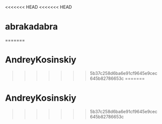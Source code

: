 <<<<<<< HEAD
<<<<<<< HEAD
# abrakadabra
=======
# AndreyKosinskiy
>>>>>>> 5b37c258d6ba6e91cf9645e9cec645b82786653c
=======
# AndreyKosinskiy
>>>>>>> 5b37c258d6ba6e91cf9645e9cec645b82786653c
